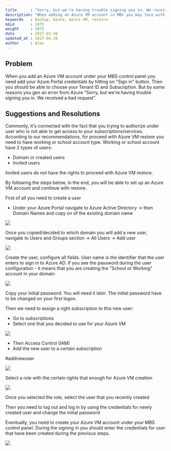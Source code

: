 ```yaml
---
title      : "Sorry, but we're having trouble signing you in. We received a bad request"
description: "When adding an Azure VM account in MBS you may face with an error Sorry, but we're having trouble signing you in. We received a bad request"
keywords   : Backup, Azure, Azure VM, restore
kbid       : 1075
weight     : 1075
date       : 2017-03-30
updated_at : 2017-04-20
author     : Alex
---
```


## Problem

When you add an Azure VM account under your MBS control panel you need add your Azure Portal credentials by hitting on "Sign in" button. Then you should be able to choose your Tenant ID and Subscription. But by some reasons you gen an error from Azure "Sorry, but we're having trouble signing you in. We received a bad request".

## Suggestions and Resolutions

Commonly, it's connected with the fact that you trying to authorize under user who is not able to get access to your subscriptions/services. According to our recommendations, for proceed with Azure VM restore you need to have working or school account type. Working or school account have 2 types of users:

* Domain or created users
* Invited users

Invited users do not have the rights to proceed with Azure VM restore.

By following the steps below, in the end, you will be able to set up an Azure VM account and continue with restore.

First of all you need to create a user

  * Under your Azure Portal navigate to Azure Active Directory -> then Domain Names and copy on of the existing domain name

![](/images/domainnames.png)

Once you copied/decided to which domain you will add a new user, navigate to Users and Groups section -> All Users -> Add user

![](/images/usersinazure.png)

Create the user, configure all fields. User name is the identifier that the user enters to sign in to Azure AD. If you see the password during the user configuration - it means that you are creating the "School or Working" account in your domain

![](/images/createazureuser.png)

Copy your initial password. You will need it later. The initial password have to be changed on your first logon.

Then we need to assign a right subscription to this new user:

* Go to subscriptions
* Select one that you decided to use for your Azure VM

![](/images/subscriptions.png)

* Then Access Control (IAM)
* Add the new user to a certain subscription

<a name="addnewuser"></a>
<a href="#addnewuser"></a>

#addnewuser

![](/images/azureiam.png)

Select a role with the certain rights that enough for Azure VM creation

![](/images/azureiamrole.png)

Once you selected the role, select the user that you recently created

Then you need to log out and log in by using the credentials for newly created user and change the initial password

Eventually, you need to create your Azure VM account under your MBS control panel. During the signing in you should enter the credentials for user that have been created during the previous steps.

![](/images/azurevmaccount.png)
